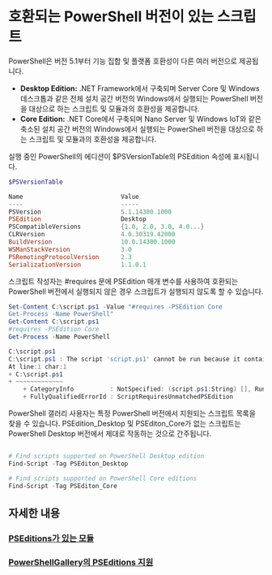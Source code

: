 # 호환되는 PowerShell 버전이 있는 스크립트
PowerShell은 버전 5.1부터 기능 집합 및 플랫폼 호환성이 다른 여러 버전으로 제공됩니다.

- **Desktop Edition:** .NET Framework에서 구축되며 Server Core 및 Windows 데스크톱과 같은 전체 설치 공간 버전의 Windows에서 실행되는 PowerShell 버전을 대상으로 하는 스크립트 및 모듈과의 호환성을 제공합니다.
- **Core Edition:** .NET Core에서 구축되며 Nano Server 및 Windows IoT와 같은 축소된 설치 공간 버전의 Windows에서 실행되는 PowerShell 버전을 대상으로 하는 스크립트 및 모듈과의 호환성을 제공합니다.

실행 중인 PowerShell의 에디션이 $PSVersionTable의 PSEdition 속성에 표시됩니다.
```powershell
$PSVersionTable

Name                           Value
----                           -----
PSVersion                      5.1.14300.1000
PSEdition                      Desktop
PSCompatibleVersions           {1.0, 2.0, 3.0, 4.0...}
CLRVersion                     4.0.30319.42000
BuildVersion                   10.0.14300.1000
WSManStackVersion              3.0
PSRemotingProtocolVersion      2.3
SerializationVersion           1.1.0.1
```

스크립트 작성자는 #requires 문에 PSEdition 매개 변수를 사용하여 호환되는 PowerShell 버전에서 실행되지 않은 경우 스크립트가 실행되지 않도록 할 수 있습니다.
```powershell
Set-Content C:\script.ps1 -Value "#requires -PSEdition Core
Get-Process -Name PowerShell"
Get-Content C:\script.ps1
#requires -PSEdition Core
Get-Process -Name PowerShell

C:\script.ps1
C:\script.ps1 : The script 'script.ps1' cannot be run because it contained a "#requires" statement for PowerShell Core edition. The edition of PowerShell that is required by the script does not match the currently running PowerShell Desktop edition.
At line:1 char:1
+ C:\script.ps1
+ ~~~~~~~~~~~~~
    + CategoryInfo          : NotSpecified: (script.ps1:String) [], RuntimeException
    + FullyQualifiedErrorId : ScriptRequiresUnmatchedPSEdition
```

PowerShell 갤러리 사용자는 특정 PowerShell 버전에서 지원되는 스크립트 목록을 찾을 수 있습니다.
PSEdition_Desktop 및 PSEditon_Core가 없는 스크립트는 PowerShell Desktop 버전에서 제대로 작동하는 것으로 간주됩니다.

```powershell

# Find scripts supported on PowerShell Desktop edition
Find-Script -Tag PSEditon_Desktop

# Find scripts supported on PowerShell Core editions
Find-Script -Tag PSEditon_Core

```

## 자세한 내용
### [PSEditions가 있는 모듈](../module/modulewithpseditionsupport.md)
### [PowerShellGallery의 PSEditions 지원](../../psgallery/psgallery_pseditions.md)



<!--HONumber=Aug16_HO3-->


